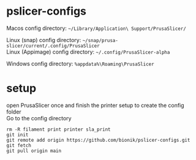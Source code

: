 # pslicer-configs

Macos config directory: `~/Library/Application\ Support/PrusaSlicer/`

Linux (snap) config directory: `~/snap/prusa-slicer/current/.config/PrusaSlicer`  
Linux (Appimage) config directory: `~/.config/PrusaSlicer-alpha`

Windows config directory: `%appdata%\Roaming\PrusaSlicer`

# setup 
open PrusaSlicer once and finish the printer setup to create the config folder  
Go to the config directory 

`rm -R filament print printer sla_print`  
`git init`  
`git remote add origin https://github.com/bionik/pslicer-configs.git`  
`git fetch`  
`git pull origin main`  
